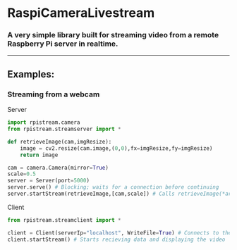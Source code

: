 # RaspiCameraLivestream

### A very simple library built for streaming video from a remote Raspberry Pi server in realtime.
---
## Examples:

### Streaming from a webcam
Server
```python
import rpistream.camera
from rpistream.streamserver import *

def retrieveImage(cam,imgResize):
    image = cv2.resize(cam.image,(0,0),fx=imgResize,fy=imgResize)
    return image

cam = camera.Camera(mirror=True)
scale=0.5
server = Server(port=5000)
server.serve() # Blocking; waits for a connection before continuing
server.startStream(retrieveImage,[cam,scale]) # Calls retrieveImage(*args) every frame  
```
Client
```python
from rpistream.streamclient import *

client = Client(serverIp="localhost", WriteFile=True) # Connects to the server
client.startStream() # Starts recieving data and displaying the video
 ```
 